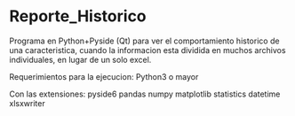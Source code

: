 # Reporte_Historico
Programa en Python+Pyside (Qt) para ver el comportamiento historico de una caracteristica, cuando la informacion esta dividida en muchos archivos individuales, en lugar de un solo excel.

Requerimientos para la ejecucion:
  Python3 o mayor

Con las extensiones:
  pyside6
  pandas
  numpy
  matplotlib
  statistics
  datetime
  xlsxwriter
